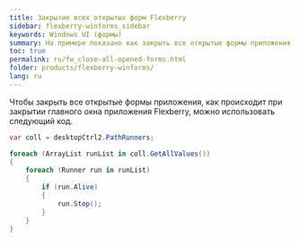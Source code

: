 ```yaml
---
title: Закрытие всех открытых форм Flexberry
sidebar: flexberry-winforms_sidebar
keywords: Windows UI (формы)
summary: На примере показано как закрыть все открытые формы приложения
toc: true
permalink: ru/fw_close-all-opened-forms.html
folder: products/flexberry-winforms/
lang: ru
---
```


Чтобы закрыть все открытые формы приложения, как происходит при закрытии главного окна приложения Flexberry, можно использовать следующий код.

```csharp
var coll = desktopCtrl2.PathRunners;

foreach (ArrayList runList in coll.GetAllValues())
{
	foreach (Runner run in runList)
	{
		if (run.Alive)
		{
			run.Stop();
		}
	}
}
```
